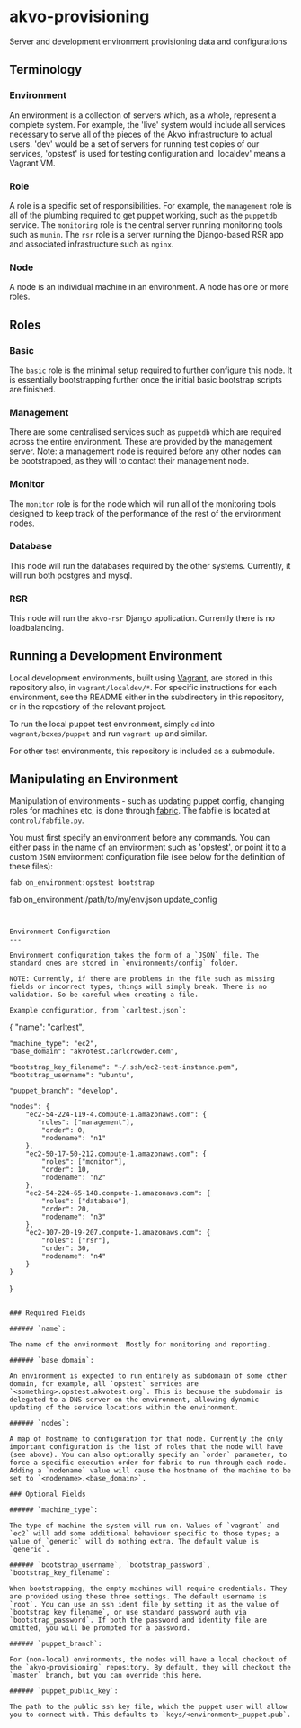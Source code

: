 akvo-provisioning
=================

Server and development environment provisioning data and configurations


Terminology
---

### Environment

An environment is a collection of servers which, as a whole, represent a complete system. For example, the 'live' system would include all services necessary to serve all of the pieces of the Akvo infrastructure to actual users. 'dev' would be a set of servers for running test copies of our services, 'opstest' is used for testing configuration and 'localdev' means a Vagrant VM.

### Role

A role is a specific set of responsibilities. For example, the `management` role is all of the plumbing required to get puppet working, such as the `puppetdb` service. The `monitoring` role is the central server running monitoring tools such as `munin`. The `rsr` role is a server running the Django-based RSR app and associated infrastructure such as `nginx`.

### Node

A node is an individual machine in an environment. A node has one or more roles.

Roles
---

### Basic

The `basic` role is the minimal setup required to further configure this node. It is essentially bootstrapping further once the initial basic bootstrap scripts are finished.

### Management

There are some centralised services such as `puppetdb` which are required across the entire environment. These are provided by the management server. Note: a management node is required before any other nodes can be bootstrapped, as they will to contact their management node.

### Monitor

The `monitor` role is for the node which will run all of the monitoring tools designed to keep track of the performance of the rest of the environment nodes.

### Database

This node will run the databases required by the other systems. Currently, it will run both postgres and mysql.

### RSR

This node will run the `akvo-rsr` Django application. Currently there is no loadbalancing.


Running a Development Environment
---

Local development environments, built using [Vagrant](http://vagrantup.com), are stored in this repository also, in `vagrant/localdev/*`. For specific instructions for each environment, see the README either in the subdirectory in this repository, or in the repostiory of the relevant project.

To run the local puppet test environment, simply `cd` into `vagrant/boxes/puppet` and run `vagrant up` and similar.

For other test environments, this repository is included as a submodule.


Manipulating an Environment
---

Manipulation of environments - such as updating puppet config, changing roles for machines etc, is done through [fabric](http://fabfile.org). The fabfile is located at `control/fabfile.py`.

You must first specify an environment before any commands. You can either pass in the name of an environment such as 'opstest', or point it to a custom `JSON` environment configuration file (see below for the definition of these files):

```
fab on_environment:opstest bootstrap

```
fab on_environment:/path/to/my/env.json update_config
```


Environment Configuration
---

Environment configuration takes the form of a `JSON` file. The standard ones are stored in `environments/config` folder.

NOTE: Currently, if there are problems in the file such as missing fields or incorrect types, things will simply break. There is no validation. So be careful when creating a file.

Example configuration, from `carltest.json`:

```
{
    "name": "carltest",

    "machine_type": "ec2",
    "base_domain": "akvotest.carlcrowder.com",

    "bootstrap_key_filename": "~/.ssh/ec2-test-instance.pem",
    "bootstrap_username": "ubuntu",

    "puppet_branch": "develop",

    "nodes": {
        "ec2-54-224-119-4.compute-1.amazonaws.com": {
           "roles": ["management"],
            "order": 0,
            "nodename": "n1"
        },
        "ec2-50-17-50-212.compute-1.amazonaws.com": {
            "roles": ["monitor"],
            "order": 10,
            "nodename": "n2"
        },
        "ec2-54-224-65-148.compute-1.amazonaws.com": {
            "roles": ["database"],
            "order": 20,
            "nodename": "n3"
        },
        "ec2-107-20-19-207.compute-1.amazonaws.com": {
            "roles": ["rsr"],
            "order": 30,
            "nodename": "n4"
        }
    }
}
```

### Required Fields

###### `name`:

The name of the environment. Mostly for monitoring and reporting.

###### `base_domain`:

An environment is expected to run entirely as subdomain of some other domain, for example, all `opstest` services are `<something>.opstest.akvotest.org`. This is because the subdomain is delegated to a DNS server on the environment, allowing dynamic updating of the service locations within the environment.

###### `nodes`:

A map of hostname to configuration for that node. Currently the only important configuration is the list of roles that the node will have (see above). You can also optionally specify an `order` parameter, to force a specific execution order for fabric to run through each node. Adding a `nodename` value will cause the hostname of the machine to be set to `<nodename>.<base_domain>`.

### Optional Fields

###### `machine_type`:

The type of machine the system will run on. Values of `vagrant` and `ec2` will add some additional behaviour specific to those types; a value of `generic` will do nothing extra. The default value is `generic`.

###### `bootstrap_username`, `bootstrap_password`, `bootstrap_key_filename`:

When bootstrapping, the empty machines will require credentials. They are provided using these three settings. The default username is `root`. You can use an ssh ident file by setting it as the value of `bootstrap_key_filename`, or use standard password auth via `bootstrap_password`. If both the password and identity file are omitted, you will be prompted for a password.

###### `puppet_branch`:

For (non-local) environments, the nodes will have a local checkout of the `akvo-provisioning` repository. By default, they will checkout the `master` branch, but you can override this here.

###### `puppet_public_key`:

The path to the public ssh key file, which the puppet user will allow you to connect with. This defaults to `keys/<environment>_puppet.pub`.
